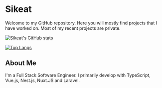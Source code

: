 # Sikeat

Welcome to my GitHub repository. Here you will mostly find projects that I have worked on. Most of my recent projects are private.

![Sikeat's GitHub stats](https://github-readme-stats.vercel.app/api?username=sikeat7&show_icons=true&theme=radical)

[![Top Langs](https://github-readme-stats.vercel.app/api/top-langs/?username=sikeat7&layout=compact&theme=dark)](https://github.com/sikeat7)


## About Me

I'm a Full Stack Software Engineer. I primarily develop with TypeScript, Vue.js, Nest.js, Nuxt.JS and Laravel. 
